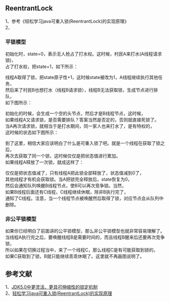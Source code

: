 
## ReentrantLock       
1、参考《轻松学习java可重入锁(ReentrantLock)的实现原理》     
2、

### 平锁模型        
初始化时，state=0，表示无人抢占了打水权。这时候，村民A来打水(A线程请求锁)，      
占了打水权，把state+1，如下所示：

线程A取得了锁，把state原子性+1，这时候state被改为1，A线程继续执行其他任务，       
然后来了村民B也想打水（线程B请求锁），线程B无法获取锁，生成节点进行排队，     
如下图所示：

初始化的时候，会生成一个空的头节点，然后才是B线程节点，这时候，     
如果线程A又请求锁，是否需要排队？答案当然是否定的，否则就直接死锁了。      
当A再次请求锁，就相当于是打水期间，同一家人也来打水了，是有特权的，       
这时候的状态如下图所示：

到了这里，相信大家应该明白了什么是可重入锁了吧。就是一个线程在获取了锁之后，      
再次去获取了同一个锁，这时候仅仅是把状态值进行累加。     
如果线程A释放了一次锁，就成这样了：

仅仅是把状态值减了，只有线程A把此锁全部释放了，状态值减到0了，   
其他线程才有机会获取锁。当A把锁完全释放后，state恢复为0，    
然后会通知队列唤醒B线程节点，使B可以再次竞争锁。当然，     
如果B线程后面还有C线程，C线程继续休眠，除非B执行完了，       
通知了C线程。注意，当一个线程节点被唤醒然后取得了锁，对应节点会从队列中删除。 

### 非公平锁模型
如果你已经明白了前面讲的公平锁模型，那么非公平锁模型也就非常容易理解了。     
当线程A执行完之后，要唤醒线程B是需要时间的，而且线程B醒来后还要再次竞争锁，     
所以如果在切换过程当中，来了一个线程C，那么线程C是有可能获取到锁的，       
如果C获取到了锁，B就只能继续乖乖休眠了。这里就不再画图说明了。    

## 参考文献    
1、[JDK5.0中更灵活、更具可伸缩性的锁定机制](https://www.ibm.com/developerworks/cn/java/j-jtp10264/index.html)         
2、[轻松学习java可重入锁(ReentrantLock)的实现原理](https://blog.csdn.net/yanyan19880509/article/details/52345422)      
